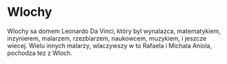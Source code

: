 # Wlochy

Wlochy sa domem Leonardo Da Vinci, który byl wynalazca, matematykiem,
inzynierem, malarzem, rzezbiarzem, naukowcem, muzykiem, i jeszcze wiecej. Wielu
innych malarzy, wlaczywszy w to Rafaela i Michala Aniola, pochodza tez z Wloch.
